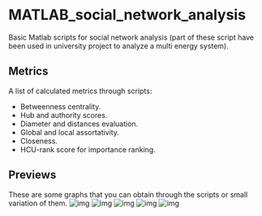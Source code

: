 # MATLAB_social_network_analysis
Basic Matlab scripts for social network analysis (part of these script have been used in university project to analyze a multi energy system).

## Metrics
A list of calculated metrics through scripts:
* Betweenness centrality.
* Hub and authority scores.
* Diameter and distances evaluation.
* Global and local assortativity.
* Closeness.
* HCU-rank score for importance ranking.

## Previews
These are some graphs that you can obtain through the scripts or small variation of them.
![img](https://github.com/robertoiuliano98/MATLAB_social_network_analysis/blob/main/Previews/pr_1.PNG) 
![img](https://github.com/robertoiuliano98/MATLAB_social_network_analysis/blob/main/Previews/pw_2.PNG)
![img](https://github.com/robertoiuliano98/MATLAB_social_network_analysis/blob/main/Previews/pw_3.PNG)
![img](https://github.com/robertoiuliano98/MATLAB_social_network_analysis/blob/main/Previews/pw_4.PNG)
![img](https://github.com/robertoiuliano98/MATLAB_social_network_analysis/blob/main/Previews/pw_6.PNG)
